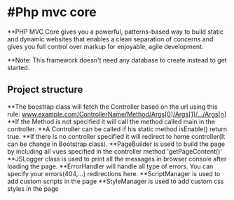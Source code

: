 #Php mvc core
===========================
**PHP MVC Core gives you a powerful, patterns-based way to build static and dynamic websites that enables a clean separation of concerns and gives you full control over markup for enjoyable, agile development. 

**Note: This framework doesn't need any database to create instead to get started.

## Project structure
**The boostrap class will fetch the Controller based on the url using this rule: www.example.com/ControllerName/Method/Args[0]/Args[1]/.../Args[n]
**If the Method is not specified it will call the method called main in the controller.
**A Controller can be called if his static method isEnable() return true.
**If there is no controller specified it will redirect to home controller(It can be change in Bootstrap class).
**PageBuilder is used to build the page by including all vues specified in the controller method 'getPageContent()'
**JSLogger class is used to print all the messages in browser console after loading the page.
**ErrorHandler will handle all type of errors. You can specify your errors(404,...) redirections here.
**ScriptManager is used to add custom scripts in the page
**StyleManager is used to add custom css styles in the page


